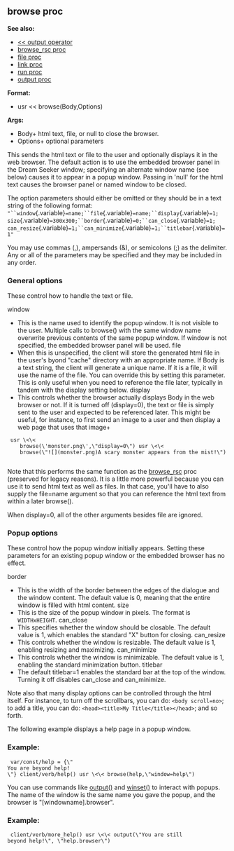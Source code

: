 ## browse proc
**See also:**
+   [\<\< output operator](/ref/operator/%3c%3c/output.md) 
+   [browse_rsc proc](/ref/proc/browse_rsc.md) 
+   [file proc](/ref/proc/file.md) 
+   [link proc](/ref/proc/link.md) 
+   [run proc](/ref/proc/run.md) 
+   [output proc](/ref/proc/output.md) 
<!-- -->
**Format:**
+   usr \<\< browse(Body,Options)
<!-- -->
**Args:**
+   Body+ html text, file, or null to close the browser.
+   Options+ optional parameters


This sends the html text or file to the user and optionally
displays it in the web browser. The default action is to use the
embedded browser panel in the Dream Seeker window; specifying an
alternate window name (see below) causes it to appear in a popup window.
Passing in \'null\' for the html text causes the browser panel or named
window to be closed. 

The option parameters should either be
omitted or they should be in a text string of the following format:
` "``window`{.variable}`=name;``file`{.variable}`=name;``display`{.variable}`=1;`\
`size`{.variable}`=300x300;``border`{.variable}`=0;``can_close`{.variable}`=1;`\
`can_resize`{.variable}`=1;``can_minimize`{.variable}`=1;``titlebar`{.variable}`=1" `


You may use commas (,), ampersands (&), or semicolons (;) as
the delimiter. Any or all of the parameters may be specified and they
may be included in any order.
### General options
These control how to handle the text or file. 


window
+   This is the name used to identify the popup window. It is not
    visible to the user. Multiple calls to browse() with the same window
    name overwrite previous contents of the same popup window. If window
    is not specified, the embedded browser panel will be used.
file
+   When this is unspecified, the client will store the generated html
    file in the user\'s byond \"cache\" directory with an appropriate
    name. If Body is a text string, the client will generate a unique
    name. If it is a file, it will use the name of the file. You can
    override this by setting this parameter. This is only useful when
    you need to reference the file later, typically in tandem with the
    display setting below.
display
+   This controls whether the browser actually displays Body in the web
    browser or not. If it is turned off (display=0), the text or file is
    simply sent to the user and expected to be referenced later. This
    might be useful, for instance, to first send an image to a user and
    then display a web page that uses that image+ 
```
 usr \<\<
    browse(\'monster.png\',\"display=0\") usr \<\<
    browse(\"![](monster.png)A scary monster appears from the mist!\")
    
```
 Note that this performs the same function as the
    [browse_rsc](/ref/proc/browse_rsc.md)  proc (preserved for legacy reasons).
    It is a little more powerful because you can use it to send html
    text as well as files. In that case, you\'ll have to also supply the
    file=name argument so that you can reference the html text from
    within a later browse(). 

 When display=0, all of the other
    arguments besides file are ignored.
### Popup options
These control how the popup window initially appears. Setting these
parameters for an existing popup window or the embedded browser has no
effect. 


border
+   This is the width of the border between the edges of the dialogue
    and the window content. The default value is 0, meaning that the
    entire window is filled with html content.
size
+   This is the size of the popup window in pixels. The format is
    `WIDTHxHEIGHT`.
can_close
+   This specifies whether the window should be closable. The default
    value is 1, which enables the standard \"X\" button for closing.
can_resize
+   This controls whether the window is resizable. The default value is
    1, enabling resizing and maximizing.
can_minimize
+   This controls whether the window is minimizable. The default value
    is 1, enabling the standard minimization button.
titlebar
+   The default titlebar=1 enables the standard bar at the top of the
    window. Turning it off disables can_close and can_minimize.


Note also that many display options can be controlled through
the html itself. For instance, to turn off the scrollbars, you can do:
`<body scroll=no>`; to add a title, you can do:
`<head><title>My Title</title></head>`; and so forth. 

The
following example displays a help page in a popup window.
### Example:

```
 var/const/help = {\"
You are beyond help!
\"} client/verb/help() usr \<\< browse(help,\"window=help\") 
```

You can use commands like [output()](/ref/proc/output.md)  and
[winset()](/ref/proc/winset.md) to interact with popups. The name of the
window is the same name you gave the popup, and the browser is
\"\[windowname\].browser\".
### Example:

```
 client/verb/more_help() usr \<\< output(\"You are still
beyond help!\", \"help.browser\") 
```
